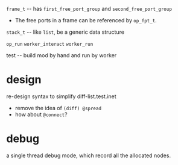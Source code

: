 `frame_t` -- has `first_free_port_group` and `second_free_port_group`

- The free ports in a frame can be referenced by `op_fpt_t`.

`stack_t` -- like `list`, be a generic data structure

`op_run`
`worker_interact`
`worker_run`

test -- build mod by hand and run by worker

# design

re-design syntax to simplify diff-list.test.inet

- remove the idea of `(diff) @spread`
- how about `@connect`?

# debug

a single thread debug mode, which record all the allocated nodes.
